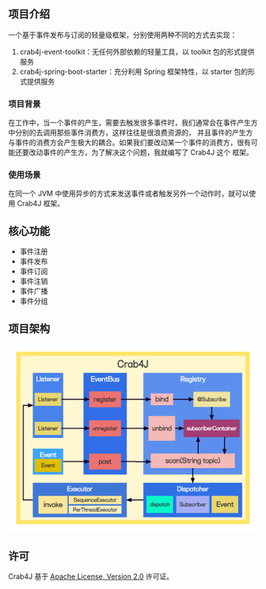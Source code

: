 ## 项目介绍
一个基于事件发布与订阅的轻量级框架，分别使用两种不同的方式去实现：
1. crab4j-event-toolkit：无任何外部依赖的轻量工具，以 toolkit 包的形式提供服务
2. crab4j-spring-boot-starter：充分利用 Spring 框架特性，以 starter 包的形式提供服务

### 项目背景
在工作中，当一个事件的产生，需要去触发很多事件时，我们通常会在事件产生方中分别的去调用那些事件消费方，这样往往是很浪费资源的，
并且事件的产生方与事件的消费方会产生极大的耦合。如果我们要改动某一个事件的消费方，很有可能还要改动事件的产生方，为了解决这个问题，我就编写了 Crab4J 这个
框架。

### 使用场景
在同一个 JVM 中使用异步的方式来发送事件或者触发另外一个动作时，就可以使用 Crab4J 框架。

## 核心功能
- 事件注册
- 事件发布
- 事件订阅
- 事件注销
- 事件广播
- 事件分组

## 项目架构
![crab4j-event-toolkit](docs/imgs/Crab4J.png)

## 许可
Crab4J 基于 [Apache License, Version 2.0](https://www.apache.org/licenses/LICENSE-2.0) 许可证。
